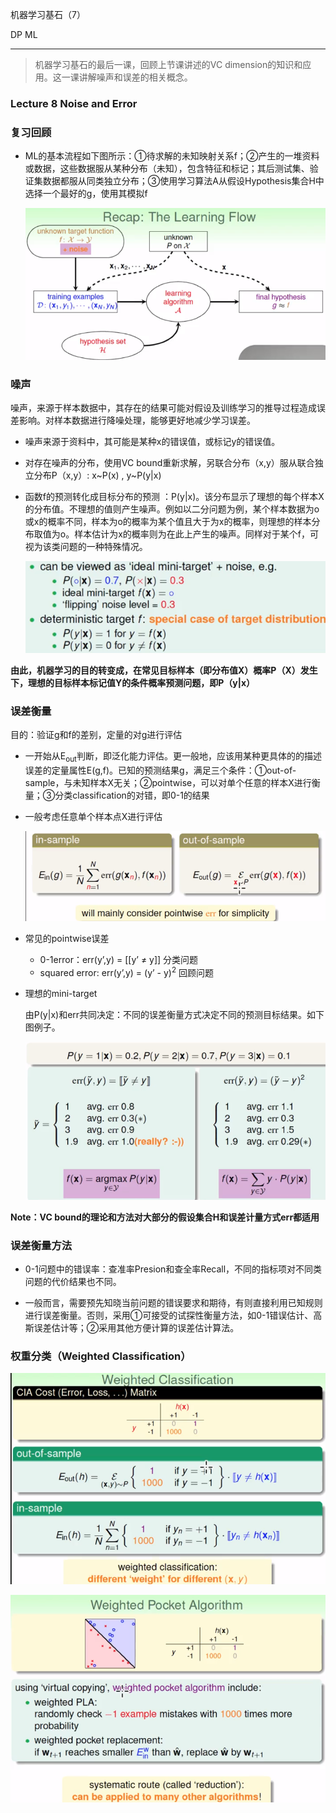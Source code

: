 机器学习基石（7）

DP ML

---

> 机器学习基石的最后一课，回顾上节课讲述的VC dimension的知识和应用。这一课讲解噪声和误差的相关概念。

### Lecture 8 Noise and Error

### 复习回顾

- ML的基本流程如下图所示：①待求解的未知映射关系f；②产生的一堆资料或数据，这些数据服从某种分布（未知），包含特征和标记；其后测试集、验证集数据都服从同类独立分布；③使用学习算法A从假设Hypothesis集合H中选择一个最好的g，使用其模拟f

  ![1536018587925](assets/1536018587925.png)



### 噪声

噪声，来源于样本数据中，其存在的结果可能对假设及训练学习的推导过程造成误差影响。对样本数据进行降噪处理，能够更好地减少学习误差。

- 噪声来源于资料中，其可能是某种x的错误值，或标记y的错误值。

- 对存在噪声的分布，使用VC bound重新求解，另联合分布（x,y）服从联合独立分布P（x,y）: x~P(x) , y~P(y|x)

- 函数f的预测转化成目标分布的预测 ：P(y|x)。该分布显示了理想的每个样本X的分布值。不理想的值则产生噪声。例如以二分问题为例，某个样本数据为o或x的概率不同，样本为o的概率为某个值且大于为x的概率，则理想的样本分布取值为o。样本估计为x的概率则为在此上产生的噪声。同样对于某个f，可视为该类问题的一种特殊情况。

  ![1536020196637](assets/1536020196637.png)

**由此，机器学习的目的转变成，在常见目标样本（即分布值X）概率P（X）发生下，理想的目标样本标记值Y的条件概率预测问题，即P（y|x）**



### 误差衡量

目的：验证g和f的差别，定量的对g进行评估

- 一开始从E<sub>out</sub>判断，即泛化能力评估。更一般地，应该用某种更具体的的描述误差的定量属性E(g,f)。已知的预测结果g，满足三个条件：①out-of-sample，与未知样本X无关；②pointwise，可以对单个任意的样本X进行衡量；③分类classification的对错，即0-1的结果

- 一般考虑任意单个样本点X进行评估

  ![1536021171889](assets/1536021171889.png)

- 常见的pointwise误差

  - 0-1error：err(y’,y) = [[y’ ≠ y]]        分类问题
  - squared error: err(y’,y) = (y’ - y)<sup>2</sup>    回顾问题

- 理想的mini-target

  由P(y|x)和err共同决定：不同的误差衡量方式决定不同的预测目标结果。如下图例子。

  ![1536021720135](assets/1536021720135.png)

**Note：VC bound的理论和方法对大部分的假设集合H和误差计量方式err都适用**



### 误差衡量方法

- 0-1问题中的错误率：查准率Presion和查全率Recall，不同的指标项对不同类问题的代价结果也不同。

- 一般而言，需要预先知晓当前问题的错误要求和期待，有则直接利用已知规则进行误差衡量。否则，采用①可接受的试探性衡量方法，如0-1错误估计、高斯误差估计等；②采用其他方便计算的误差估计算法。



### 权重分类（Weighted Classification）

![1536024441633](assets/1536024441633.png)

![图21536025059064](assets/1536025059064.png)









